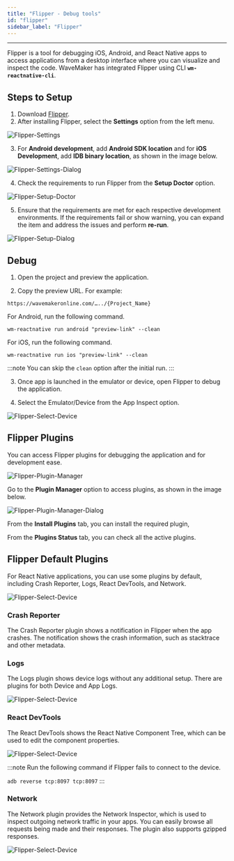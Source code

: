 ```yaml
---
title: "Flipper - Debug tools"
id: "flipper"
sidebar_label: "Flipper"
---
```

---

Flipper is a tool for debugging iOS, Android, and React Native apps to access applications from a desktop interface where you can visualize and inspect the code. WaveMaker has integrated Flipper using CLI **`wm-reactnative-cli`**.

## Steps to Setup

1. Download [Flipper](https://fbflipper.com/).
2. After installing Flipper, select the **Settings** option from the left menu.

![Flipper-Settings](/learn/assets/flipper-settings.png)

3. For **Android development**, add **Android SDK location** and for **iOS Development**, add **IDB binary location**, as shown in the image below.

![Flipper-Settings-Dialog](/learn/assets/flipper-settings-dialog.png)

4. Check the requirements to run Flipper from the **Setup Doctor** option.

![Flipper-Setup-Doctor](/learn/assets/flipper-setup-doctor.png)

5. Ensure that the requirements are met for each respective development environments. If the requirements fail or show warning, you can expand the item and address the issues and perform **re-run**.

![Flipper-Setup-Dialog](/learn/assets/flipper-setup-doctor-dialog.png)

## Debug 

1. Open the project and preview the application.

2. Copy the preview URL. For example:

```
https://wavemakeronline.com/…../{Project_Name}
```

For Android, run the following command.

```
wm-reactnative run android "preview-link" --clean
```

For iOS, run the following command.

```
wm-reactnative run ios "preview-link" --clean
```

:::note
You can skip the `clean` option after the initial run.
:::

3. Once app is launched in the emulator or device, open Flipper to debug the application.

4. Select the Emulator/Device from the App Inspect option.

![Flipper-Select-Device](/learn/assets/flipper-device-selection.png)

## Flipper Plugins

You can access Flipper plugins for debugging the application and for development ease.

![Flipper-Plugin-Manager](/learn/assets/flipper-plugin-manager.png)

Go to the **Plugin Manager** option to access plugins, as shown in the image below.

![Flipper-Plugin-Manager-Dialog](/learn/assets/flipper-plugin-manager-dialog.png)

From the **Install Plugins** tab, you can install the required plugin, 

From the **Plugins Status** tab, you can check all the active plugins.

## Flipper Default Plugins

For React Native applications, you can use some plugins by default, including Crash Reporter, Logs, React DevTools, and Network.

![Flipper-Select-Device](/learn/assets/flipper-default-plugins.png)

### Crash Reporter

The Crash Reporter plugin shows a notification in Flipper when the app crashes. The notification shows the crash information, such as stacktrace and other metadata.

### Logs

The Logs plugin shows device logs without any additional setup. There are plugins for both Device and App Logs.

![Flipper-Select-Device](/learn/assets/flipper-logs-plugins.png)

### React DevTools

The React DevTools shows the React Native Component Tree, which can be used to edit the component properties.

![Flipper-Select-Device](/learn/assets/flipper-devtools-plugins.png)

:::note
Run the following command if Flipper fails to connect to the device.

`adb reverse tcp:8097 tcp:8097`
:::

### Network

The Network plugin provides the Network Inspector, which is used to inspect outgoing network traffic in your apps. You can easily browse all requests being made and their responses. The plugin also supports gzipped responses.

![Flipper-Select-Device](/learn/assets/flipper-network-plugins.png)


